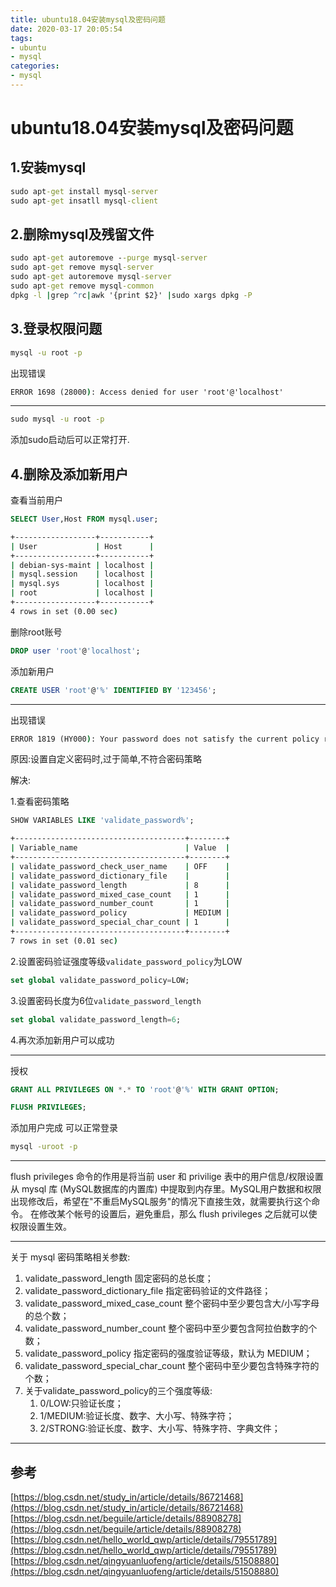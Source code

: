 ```yaml
---
title: ubuntu18.04安装mysql及密码问题
date: 2020-03-17 20:05:54
tags:
- ubuntu
- mysql
categories:
- mysql
---
```


# ubuntu18.04安装mysql及密码问题

## 1.安装mysql

```cmd
sudo apt-get install mysql-server
sudo apt-get insatll mysql-client
```

## 2.删除mysql及残留文件

```cmd
sudo apt-get autoremove --purge mysql-server
sudo apt-get remove mysql-server
sudo apt-get autoremove mysql-server
sudo apt-get remove mysql-common
dpkg -l |grep ^rc|awk '{print $2}' |sudo xargs dpkg -P
```

<!--more-->

## 3.登录权限问题

```cmd
mysql -u root -p
```

出现错误

```cmd
ERROR 1698 (28000): Access denied for user 'root'@'localhost'
```

---

```cmd
sudo mysql -u root -p
```

添加sudo启动后可以正常打开.

## 4.删除及添加新用户

查看当前用户

```sql
SELECT User,Host FROM mysql.user;
```

```cmd
+------------------+-----------+
| User             | Host      |
+------------------+-----------+
| debian-sys-maint | localhost |
| mysql.session    | localhost |
| mysql.sys        | localhost |
| root             | localhost |
+------------------+-----------+
4 rows in set (0.00 sec)
```

删除root账号

```sql
DROP user 'root'@'localhost';
```

添加新用户

```sql
CREATE USER 'root'@'%' IDENTIFIED BY '123456';
```

---

出现错误

```cmd
ERROR 1819 (HY000): Your password does not satisfy the current policy requirements
```

原因:设置自定义密码时,过于简单,不符合密码策略

解决:

1.查看密码策略

```sql
SHOW VARIABLES LIKE 'validate_password%';
```

```cmd
+--------------------------------------+--------+
| Variable_name                        | Value  |
+--------------------------------------+--------+
| validate_password_check_user_name    | OFF    |
| validate_password_dictionary_file    |        |
| validate_password_length             | 8      |
| validate_password_mixed_case_count   | 1      |
| validate_password_number_count       | 1      |
| validate_password_policy             | MEDIUM |
| validate_password_special_char_count | 1      |
+--------------------------------------+--------+
7 rows in set (0.01 sec)
```

2.设置密码验证强度等级`validate_password_policy`为LOW

```sql
set global validate_password_policy=LOW;
```

3.设置密码长度为6位`validate_password_length`

```sql
set global validate_password_length=6;
```

4.再次添加新用户可以成功

---

授权

```sql
GRANT ALL PRIVILEGES ON *.* TO 'root'@'%' WITH GRANT OPTION;
```

```sql
FLUSH PRIVILEGES;
```

添加用户完成
可以正常登录

```cmd
mysql -uroot -p
```

---

flush privileges 命令的作用是将当前 user 和 privilige 表中的用户信息/权限设置从 mysql 库 (MySQL数据库的内置库) 中提取到内存里。MySQL用户数据和权限出现修改后，希望在"不重启MySQL服务"的情况下直接生效，就需要执行这个命令。
在修改某个帐号的设置后，避免重启，那么 flush privileges 之后就可以使权限设置生效。

---

关于 mysql 密码策略相关参数:

1. validate_password_length  固定密码的总长度；
2. validate_password_dictionary_file 指定密码验证的文件路径；
3. validate_password_mixed_case_count  整个密码中至少要包含大/小写字母的总个数；
4. validate_password_number_count  整个密码中至少要包含阿拉伯数字的个数；
5. validate_password_policy 指定密码的强度验证等级，默认为 MEDIUM；
6. validate_password_special_char_count 整个密码中至少要包含特殊字符的个数；
7. 关于validate_password_policy的三个强度等级:
   1. 0/LOW:只验证长度；
   2. 1/MEDIUM:验证长度、数字、大小写、特殊字符；
   3. 2/STRONG:验证长度、数字、大小写、特殊字符、字典文件；

---

## 参考

[https://blog.csdn.net/study_in/article/details/86721468](https://blog.csdn.net/study_in/article/details/86721468)
[https://blog.csdn.net/beguile/article/details/88908278](https://blog.csdn.net/beguile/article/details/88908278)
[https://blog.csdn.net/hello_world_qwp/article/details/79551789](https://blog.csdn.net/hello_world_qwp/article/details/79551789)
[https://blog.csdn.net/qingyuanluofeng/article/details/51508880](https://blog.csdn.net/qingyuanluofeng/article/details/51508880)
